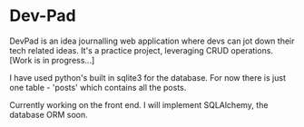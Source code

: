 # Dev-Pad

DevPad is an idea journalling web application where devs can jot down their tech related ideas. It's a practice project, leveraging CRUD operations. [Work is in progress...]

I have used python's built in sqlite3 for the database. For now there is just one table - 'posts' which contains all the posts. 

Currently working on the front end.
I will implement SQLAlchemy, the database ORM soon.